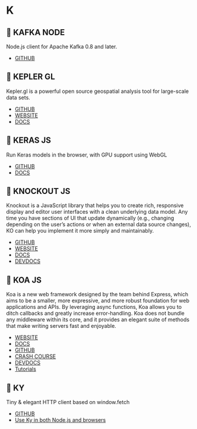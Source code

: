 # K

## :rocket: KAFKA NODE

Node.js client for Apache Kafka 0.8 and later.

* [GITHUB](https://github.com/SOHU-Co/kafka-node)

## :rocket: KEPLER GL

Kepler.gl is a powerful open source geospatial analysis tool for large-scale data sets.

* [GITHUB](https://github.com/uber/kepler.gl)
* [WEBSITE](https://kepler.gl/)
* [DOCS](https://github.com/uber/kepler.gl/blob/master/docs/api-reference/overview.md)

## :rocket: KERAS JS

Run Keras models in the browser, with GPU support using WebGL

* [GITHUB](https://github.com/transcranial/keras-js)
* [DOCS](https://transcranial.github.io/keras-js/#/)

## :rocket: KNOCKOUT JS

Knockout is a JavaScript library that helps you to create rich, responsive display and editor user interfaces with a clean underlying data model. Any time you have sections of UI that update dynamically (e.g., changing depending on the user’s actions or when an external data source changes), KO can help you implement it more simply and maintainably.

* [GITHUB](https://github.com/knockout/knockout)
* [WEBSITE](https://knockoutjs.com/)
* [DOCS](https://knockoutjs.com/documentation/introduction.html)
* [DEVDOCS](https://devdocs.io/knockout/)

## :rocket: KOA JS

Koa is a new web framework designed by the team behind Express, which aims to be a smaller, more expressive, and more robust foundation for web applications and APIs. By leveraging async functions, Koa allows you to ditch callbacks and greatly increase error-handling. Koa does not bundle any middleware within its core, and it provides an elegant suite of methods that make writing servers fast and enjoyable.

* [WEBSITE](https://koajs.com/)
* [DOCS](https://koajs.com/#application)
* [GITHUB](https://github.com/koajs/koa)
* [CRASH COURSE](https://www.youtube.com/watch?v=z84uTk5zmak)
* [DEVDOCS](https://devdocs.io/koa/)
* [Tutorials](https://www.tutorialspoint.com/koajs/)

## :rocket: KY

Tiny & elegant HTTP client based on window.fetch

* [GITHUB](https://github.com/sindresorhus/ky)
* [Use Ky in both Node.js and browsers](https://github.com/sindresorhus/ky-universal)
